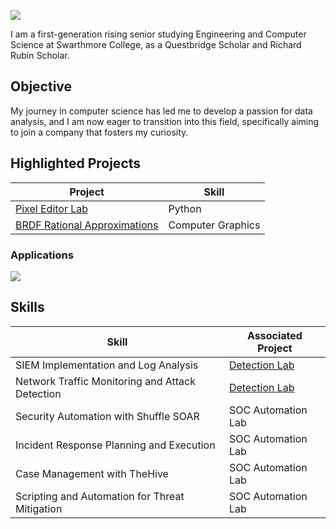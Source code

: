 <a href="https://www.linkedin.com/in/syed-almas-ali-5bb367188/"><img src="https://img.shields.io/badge/-LinkedIn-0072b1?&style=for-the-badge&logo=linkedin&logoColor=white" /></a>

I am a first-generation rising senior studying Engineering and Computer Science at Swarthmore College, as a Questbridge Scholar and Richard Rubin Scholar. 

## Objective
My journey in computer science has led me to develop a passion for data analysis, and I am now eager to transition into this field, specifically aiming to join a company that fosters my curiosity.

## Highlighted Projects

| Project                                         | Skill         |
|-----------------------------------------------|----------------------------|
| <a href="https://github.com/syedalmasali/Pixel-Editor">Pixel Editor Lab</a>| Python |
| <a href="https://github.com/syedalmasali/Pixel-Editor">BRDF Rational Approximations</a>| Computer Graphics |

### Applications
<div>
    <img src="https://img.shields.io/badge/-Wireshark-1679A7?&style=for-the-badge&logo=Wireshark&logoColor=white" />
</div>

## Skills

| Skill                                         | Associated Project         |
|-----------------------------------------------|----------------------------|
| SIEM Implementation and Log Analysis          | <a href="https://google.com">Detection Lab</a>|
| Network Traffic Monitoring and Attack Detection | <a href="https://google.com">Detection Lab</a>|
| Security Automation with Shuffle SOAR         | SOC Automation Lab|
| Incident Response Planning and Execution      | SOC Automation Lab|
| Case Management with TheHive                  | SOC Automation Lab|
| Scripting and Automation for Threat Mitigation | SOC Automation Lab|
